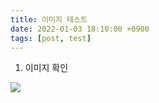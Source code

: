 ```yaml
---
title: 이미지 테스트
date: 2022-01-03 18:10:00 +0900
tags: [post, test]
---
```


1. 이미지 확인

<img src="https://user-images.githubusercontent.com/88845385/147915199-f41a487d-2ee3-47f1-817b-ca6f923d36f5.jpg"/>
